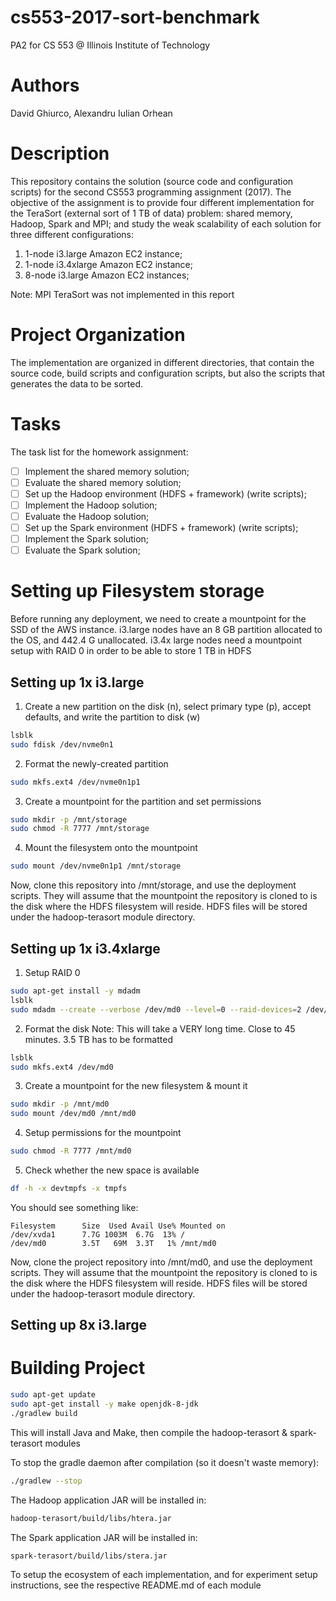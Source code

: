 # cs553-2017-sort-benchmark #

PA2 for CS 553 @ Illinois Institute of Technology

# Authors

David Ghiurco, Alexandru Iulian Orhean

# Description

This repository contains the solution (source code and configuration scripts)
for the second CS553 programming assignment (2017). The objective of the
assignment is to provide four different implementation for the TeraSort
(external sort of 1 TB of data) problem: shared memory, Hadoop, Spark and MPI;
and study the weak scalability of each solution for three different
configurations:

1. 1-node i3.large Amazon EC2 instance;
2. 1-node i3.4xlarge Amazon EC2 instance;
3. 8-node i3.large Amazon EC2 instances;

Note: MPI TeraSort was not implemented in this report

# Project Organization

The implementation are organized in different directories, that contain the
source code, build scripts and configuration scripts, but also the scripts that
generates the data to be sorted.

# Tasks

The task list for the homework assignment:
- [ ] Implement the shared memory solution;
- [ ] Evaluate the shared memory solution;
- [ ] Set up the Hadoop environment (HDFS + framework) (write scripts);
- [ ] Implement the Hadoop solution;
- [ ] Evaluate the Hadoop solution;
- [ ] Set up the Spark environment (HDFS + framework) (write scripts);
- [ ] Implement the Spark solution;
- [ ] Evaluate the Spark solution;

# Setting up Filesystem storage

Before running any deployment, we need to create a mountpoint for the SSD of the AWS instance.
i3.large nodes have an 8 GB partition allocated to the OS, and 442.4 G unallocated.
i3.4x large nodes need a mountpoint setup with RAID 0 in order to be able to store 1 TB in HDFS

## Setting up 1x i3.large

1. Create a new partition on the disk (n), select primary type (p), accept defaults, and write the partition to disk (w)
```bash
lsblk
sudo fdisk /dev/nvme0n1
```

2. Format the newly-created partition
```bash
sudo mkfs.ext4 /dev/nvme0n1p1

```

3. Create a mountpoint for the partition and set permissions
```bash
sudo mkdir -p /mnt/storage
sudo chmod -R 7777 /mnt/storage
```

4. Mount the filesystem onto the mountpoint
```bash
sudo mount /dev/nvme0n1p1 /mnt/storage
```

Now, clone this repository into /mnt/storage, and use the deployment scripts. They will assume that the mountpoint the 
repository is cloned to is the disk where the HDFS filesystem will reside. HDFS files will be stored
under the hadoop-terasort module directory.

## Setting up 1x i3.4xlarge


1. Setup RAID 0

```bash
sudo apt-get install -y mdadm
lsblk
sudo mdadm --create --verbose /dev/md0 --level=0 --raid-devices=2 /dev/nvme0n1 /dev/nvme1n1
```

2. Format the disk
Note: This will take a VERY long time. Close to 45 minutes. 3.5 TB has to be formatted
```bash
lsblk
sudo mkfs.ext4 /dev/md0
```

3. Create a mountpoint for the new filesystem & mount it

```bash
sudo mkdir -p /mnt/md0
sudo mount /dev/md0 /mnt/md0
```

4. Setup permissions for the mountpoint

```bash
sudo chmod -R 7777 /mnt/md0
```

5. Check whether the new space is available

```bash
df -h -x devtmpfs -x tmpfs
```

You should see something like:

```text
Filesystem      Size  Used Avail Use% Mounted on
/dev/xvda1      7.7G 1003M  6.7G  13% /
/dev/md0        3.5T   69M  3.3T   1% /mnt/md0
```

Now, clone the project repository into /mnt/md0, and use the deployment scripts. They will assume that the mountpoint the 
repository is cloned to is the disk where the HDFS filesystem will reside. HDFS files will be stored
under the hadoop-terasort module directory.


## Setting up 8x i3.large


# Building Project

```bash
sudo apt-get update
sudo apt-get install -y make openjdk-8-jdk
./gradlew build
```
This will install Java and Make, then compile the hadoop-terasort & spark-terasort modules

To stop the gradle daemon after compilation (so it doesn't waste memory):
```bash
./gradlew --stop
```

The Hadoop application JAR will be installed in:
```bash
hadoop-terasort/build/libs/htera.jar
```

The Spark application JAR will be installed in:
```bash
spark-terasort/build/libs/stera.jar
```
To setup the ecosystem of each implementation, and for experiment setup instructions, 
see the respective README.md of each module
